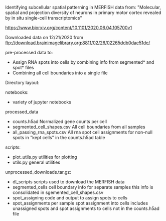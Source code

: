 
Identifying subcellular spatial patterning in MERFISH data from: 
"Molecular, spatial and projection diversity of neurons in primary motor cortex revealed by in situ single-cell transcriptomics"

https://www.biorxiv.org/content/10.1101/2020.06.04.105700v1

Downloaded data on 12/21/2020 from ftp://download.brainimagelibrary.org:8811/02/26/02265ddb0dae51de/

pre-processed data to:
* Assign RNA spots into cells by combining info from segmented* and spot* files
* Combining all cell boundaries into a single file



Directory layout:

notebooks:
* variety of jupyter notebooks

processed_data
* counts.h5ad
    Normalized gene counts per cell
* segmented_cell_shapes.csv
    All cell boundaries from all samples
* all_passing_rna_spots.csv
    All rna spot cell assignments for non-null spots in "kept cells" in the counts.h5ad table

scripts:
* plot_utils.py
    utilities for plotting
* utils.py
    general utilities

unprocessed_downloads.tar.gz:
* dl_scripts
    scripts used to download the MERFISH data
* segmented_cells
    cell boundary info for separate samples
    this info is consolidated in sgemented_cell_shapes.csv
* spot_assigning
    code and output to assign spots to cells
* spot_assignments
    per sample spot assignment into cells
    includes unassigned spots and spot assignments to cells not in the counts.h5ad file
